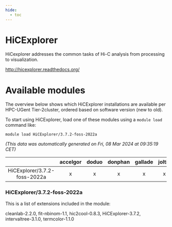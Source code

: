 ```yaml
---
hide:
  - toc
---
```


HiCExplorer
===========


HiCexplorer addresses the common tasks of Hi-C analysis from processing to visualization.

http://hicexplorer.readthedocs.org/
# Available modules


The overview below shows which HiCExplorer installations are available per HPC-UGent Tier-2cluster, ordered based on software version (new to old).

To start using HiCExplorer, load one of these modules using a `module load` command like:

```shell
module load HiCExplorer/3.7.2-foss-2022a
```

*(This data was automatically generated on Fri, 08 Mar 2024 at 09:35:19 CET)*  

| |accelgor|doduo|donphan|gallade|joltik|skitty|
| :---: | :---: | :---: | :---: | :---: | :---: | :---: |
|HiCExplorer/3.7.2-foss-2022a|x|x|x|x|x|x|


### HiCExplorer/3.7.2-foss-2022a

This is a list of extensions included in the module:

cleanlab-2.2.0, fit-nbinom-1.1, hic2cool-0.8.3, HiCExplorer-3.7.2, intervaltree-3.1.0, termcolor-1.1.0
